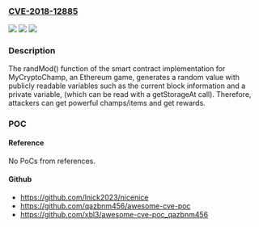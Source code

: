 ### [CVE-2018-12885](https://cve.mitre.org/cgi-bin/cvename.cgi?name=CVE-2018-12885)
![](https://img.shields.io/static/v1?label=Product&message=n%2Fa&color=blue)
![](https://img.shields.io/static/v1?label=Version&message=n%2Fa&color=blue)
![](https://img.shields.io/static/v1?label=Vulnerability&message=n%2Fa&color=brighgreen)

### Description

The randMod() function of the smart contract implementation for MyCryptoChamp, an Ethereum game, generates a random value with publicly readable variables such as the current block information and a private variable, (which can be read with a getStorageAt call). Therefore, attackers can get powerful champs/items and get rewards.

### POC

#### Reference
No PoCs from references.

#### Github
- https://github.com/lnick2023/nicenice
- https://github.com/qazbnm456/awesome-cve-poc
- https://github.com/xbl3/awesome-cve-poc_qazbnm456

